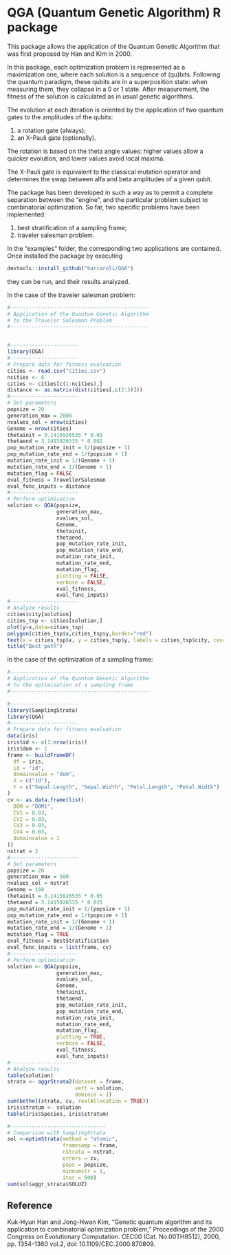 
# QGA (Quantum Genetic Algorithm) R package

This package allows the application of the Quantum Genetic Algorithm
that was first proposed by Han and Kim in 2000.

In this package, each optimization problem is represented as a
maximization one, where each solution is a sequence of (qu)bits.
Following the quantum paradigm, these qubits are in a superposition
state: when measuring them, they collapse in a 0 or 1 state. After
measurement, the fitness of the solution is calculated as in usual
genetic algorithms.

The evolution at each iteration is oriented by the application of two
quantum gates to the amplitudes of the qubits:

1.  a rotation gate (always);
2.  an X-Pauli gate (optionally).

The rotation is based on the theta angle values: higher values allow a
quicker evolution, and lower values avoid local maxima.

The X-Pauli gate is equivalent to the classical mutation operator and
determines the swap between alfa and beta amplitudes of a given qubit.

The package has been developed in such a way as to permit a complete
separation between the “engine”, and the particular problem subject to
combinatorial optimization. So far, two specific problems have been
implemented:

1.  best stratification of a sampling frame;
2.  traveler salesman problem.

In the “examples” folder, the corresponding two applications are
contained. Once installed the package by executing

``` r
devtools::install_github("barcaroli/QGA")
```

they can be run, and their results analyzed.

In the case of the traveler salesman problem:

``` r
#---------------------------------------------
# Application of the Quantum Genetic Algorithm
# to the Traveler Salesman Problem
#---------------------------------------------


#----------------------
library(QGA)
#----------------------
# Prepare data for fitness evaluation
cities <- read.csv("cities.csv")
ncities <- 8
cities <- cities[c(1:ncities),]
distance <- as.matrix(dist(cities[,c(2:3)]))
#----------------------
# Set parameters
popsize = 20
generation_max = 2000
nvalues_sol = nrow(cities)
Genome = nrow(cities)
thetainit = 3.1415926535 * 0.01
thetaend = 3.1415926535 * 0.001
pop_mutation_rate_init = 1/(popsize + 1)
pop_mutation_rate_end = 1/(popsize + 1)
mutation_rate_init = 1/(Genome + 1)
mutation_rate_end = 1/(Genome + 1)
mutation_flag = FALSE
eval_fitness = TravellerSalesman
eval_func_inputs = distance
#----------------------
# Perform optimization
solution <- QGA(popsize,
                generation_max,
                nvalues_sol,
                Genome,
                thetainit,
                thetaend,
                pop_mutation_rate_init,
                pop_mutation_rate_end,
                mutation_rate_init,
                mutation_rate_end,
                mutation_flag,
                plotting = FALSE,
                verbose = FALSE,
                eval_fitness,
                eval_func_inputs)
#----------------------
# Analyze results
cities$city[solution]
cities_tsp <- cities[solution,]
plot(y~x,data=cities_tsp)
polygon(cities_tsp$x,cities_tsp$y,border="red")
text(x = cities_tsp$x, y = cities_tsp$y, labels = cities_tsp$city, cex=.75)
title("Best path")
```

In the case of the optimization of a sampling frame:

``` r
#---------------------------------------------
# Application of the Quantum Genetic Algorithm
# to the optimization of a sampling frame
#---------------------------------------------

#----------------------
library(SamplingStrata)
library(QGA)
#----------------------
# Prepare data for fitness evaluation
data(iris)
iris$id <- c(1:nrow(iris))
iris$dom <- 1
frame <- buildFrameDF(
  df = iris,
  id = "id",
  domainvalue = "dom",
  X = c("id"),
  Y = c("Sepal.Length", "Sepal.Width", "Petal.Length", "Petal.Width")
)
cv <- as.data.frame(list(
  DOM = "DOM1",
  CV1 = 0.03,
  CV2 = 0.03,
  CV3 = 0.03,
  CV4 = 0.03,
  domainvalue = 1
))
nstrat = 3
#----------------------
# Set parameters
popsize = 20
generation_max = 500
nvalues_sol = nstrat
Genome = 150
thetainit = 3.1415926535 * 0.05
thetaend = 3.1415926535 * 0.025
pop_mutation_rate_init = 1/(popsize + 1)
pop_mutation_rate_end = 1/(popsize + 1)
mutation_rate_init = 1/(Genome + 1)
mutation_rate_end = 1/(Genome + 1)
mutation_flag = TRUE
eval_fitness = BestStratification
eval_func_inputs = list(frame, cv)
#----------------------
# Perform optimization
solution <- QGA(popsize,
                generation_max,
                nvalues_sol,
                Genome,
                thetainit,
                thetaend,
                pop_mutation_rate_init,
                pop_mutation_rate_end,
                mutation_rate_init,
                mutation_rate_end,
                mutation_flag,
                plotting = TRUE,
                verbose = FALSE,
                eval_fitness,
                eval_func_inputs)
#----------------------
# Analyze results
table(solution)
strata <- aggrStrata2(dataset = frame, 
                      vett = solution, 
                      dominio = 1)
sum(bethel(strata, cv, realAllocation = TRUE))
iris$stratum <- solution
table(iris$Species, iris$stratum)

#-------------------------------
# Comparison with SamplingStrata
sol <-optimStrata(method = "atomic",
                  framesamp = frame,
                  nStrata = nstrat,
                  errors = cv,
                  pops = popsize,
                  minnumstr = 1,
                  iter = 500)
sum(sol$aggr_strata$SOLUZ)
```

## Reference

Kuk-Hyun Han and Jong-Hwan Kim, “Genetic quantum algorithm and its
application to combinatorial optimization problem,” Proceedings of the
2000 Congress on Evolutionary Computation. CEC00 (Cat. No.00TH8512),
2000, pp. 1354-1360 vol.2, doi: 10.1109/CEC.2000.870809.
